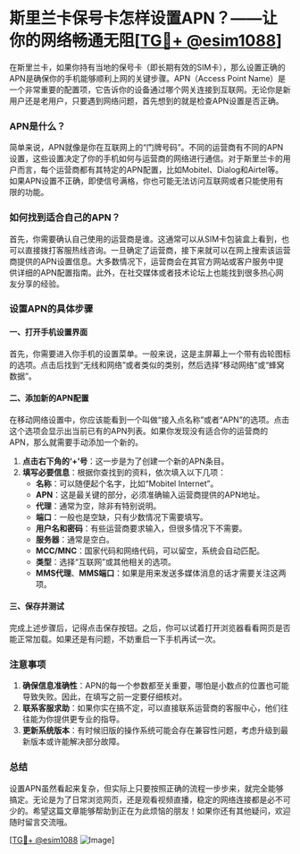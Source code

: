 # 斯里兰卡保号卡怎样设置APN？——让你的网络畅通无阻[[TG💪+ @esim1088](https://t.me/s/esim1088)]

在斯里兰卡，如果你持有当地的保号卡（即长期有效的SIM卡），那么设置正确的APN是确保你的手机能够顺利上网的关键步骤。APN（Access Point Name）是一个非常重要的配置项，它告诉你的设备通过哪个网关连接到互联网。无论你是新用户还是老用户，只要遇到网络问题，首先想到的就是检查APN设置是否正确。

### APN是什么？

简单来说，APN就像是你在互联网上的“门牌号码”。不同的运营商有不同的APN设置，这些设置决定了你的手机如何与运营商的网络进行通信。对于斯里兰卡的用户而言，每个运营商都有其特定的APN配置，比如Mobitel、Dialog和Airtel等。如果APN设置不正确，即使信号满格，你也可能无法访问互联网或者只能使用有限的功能。

### 如何找到适合自己的APN？

首先，你需要确认自己使用的运营商是谁。这通常可以从SIM卡包装盒上看到，也可以直接拨打客服热线咨询。一旦确定了运营商，接下来就可以在网上搜索该运营商提供的APN设置信息。大多数情况下，运营商会在其官方网站或客户服务中提供详细的APN配置指南。此外，在社交媒体或者技术论坛上也能找到很多热心网友分享的经验。

### 设置APN的具体步骤

#### 一、打开手机设置界面
首先，你需要进入你手机的设置菜单。一般来说，这是主屏幕上一个带有齿轮图标的选项。点击后找到“无线和网络”或者类似的类别，然后选择“移动网络”或“蜂窝数据”。

#### 二、添加新的APN配置
在移动网络设置中，你应该能看到一个叫做“接入点名称”或者“APN”的选项。点击这个选项会显示出当前已有的APN列表。如果你发现没有适合你的运营商的APN，那么就需要手动添加一个新的。

1. **点击右下角的‘+’号**：这一步是为了创建一个新的APN条目。
2. **填写必要信息**：根据你查找到的资料，依次填入以下几项：
   - **名称**：可以随便起个名字，比如“Mobitel Internet”。
   - **APN**：这是最关键的部分，必须准确输入运营商提供的APN地址。
   - **代理**：通常为空，除非有特别说明。
   - **端口**：一般也是空缺，只有少数情况下需要填写。
   - **用户名和密码**：有些运营商要求输入，但很多情况下不需要。
   - **服务器**：通常是空白。
   - **MCC/MNC**：国家代码和网络代码，可以留空，系统会自动匹配。
   - **类型**：选择“互联网”或其他相关的选项。
   - **MMS代理**、**MMS端口**：如果是用来发送多媒体消息的话才需要关注这两项。

#### 三、保存并测试
完成上述步骤后，记得点击保存按钮。之后，你可以试着打开浏览器看看网页是否能正常加载。如果还是有问题，不妨重启一下手机再试一次。

### 注意事项

1. **确保信息准确性**：APN的每一个参数都至关重要，哪怕是小数点的位置也可能导致失败。因此，在填写之前一定要仔细核对。
2. **联系客服求助**：如果你实在搞不定，可以直接联系运营商的客服中心，他们往往能为你提供更专业的指导。
3. **更新系统版本**：有时候旧版的操作系统可能会存在兼容性问题，考虑升级到最新版本或许能解决部分故障。

### 总结

设置APN虽然看起来复杂，但实际上只要按照正确的流程一步步来，就完全能够搞定。无论是为了日常浏览网页，还是观看视频直播，稳定的网络连接都是必不可少的。希望这篇文章能够帮助到正在为此烦恼的朋友！如果你还有其他疑问，欢迎随时留言交流哦。

[[TG💪+ @esim1088](https://t.me/s/esim1088) ![Image](https://i.postimg.cc/4NQfJmqS/Snipaste-2025-05-13-00-14-12.png)]